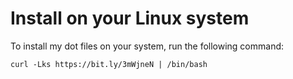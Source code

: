 # Install on your Linux system
To install my dot files on your system, run the following command:

```
curl -Lks https://bit.ly/3mWjneN | /bin/bash
```
